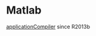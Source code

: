 # Matlab

[applicationCompiler](https://www.mathworks.com/help/compiler/applicationcompiler-app.html) since R2013b
